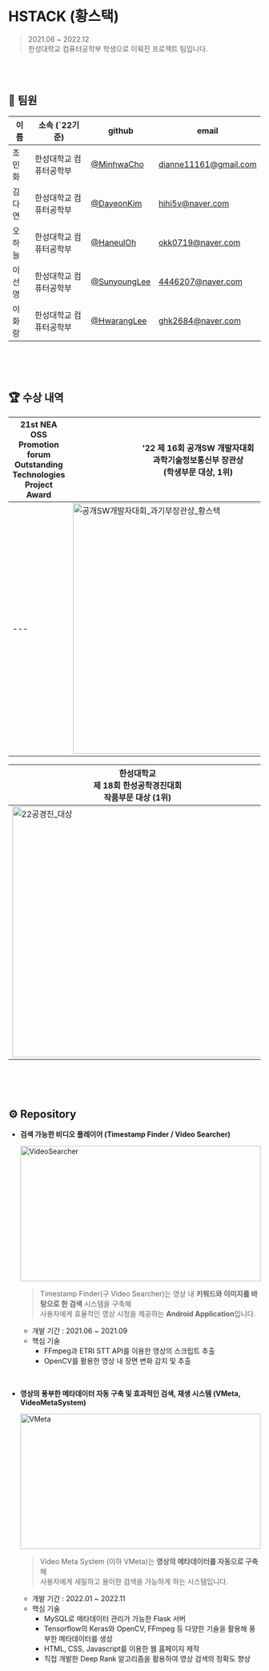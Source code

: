 # HSTACK (황스택)

> 2021.06 ~ 2022.12 <br/>
> 한성대학교 컴퓨터공학부 학생으로 이뤄진 프로젝트 팀입니다.

<br/>
<br/>

## 👩 팀원

| 이름 | 소속 (`22기준) | github | email |
| --- | --- | --- | --- |
| 조민화 | 한성대학교 컴퓨터공학부 |[@MinhwaCho](https://github.com/MinhwaCho) | dianne11161@gmail.com |
| 김다연 | 한성대학교 컴퓨터공학부 | [@DayeonKim](https://github.com/yeondelight) | hihi5v@naver.com |
| 오하늘 | 한성대학교 컴퓨터공학부 | [@HaneulOh](https://github.com/haneul5) | okk0719@naver.com |
| 이선영 | 한성대학교 컴퓨터공학부 | [@SunyoungLee](https://github.com/hs-1891265-sunyounglee) | 4446207@naver.com |
| 이화랑 | 한성대학교 컴퓨터공학부 | [@HwarangLee](https://github.com/Lee-Hwarang) | ghk2684@naver.com |

<br/>
<br/>
<br/>

## 🏆 수상 내역

| 21st NEA OSS Promotion forum <br/> Outstanding Technologies Project Award | '22 제 16회 공개SW 개발자대회 <br/> 과학기술정보통신부 장관상 <br/> (학생부문 대상, 1위) | '22 한성대학교 컴퓨터공학부 <br/> 캡스톤디자인 작품 발표회 <br/>모바일분야 최우수상 (1위) | '22 1학기 한성대학교 <br/> 창의융합성과 경진대회 (C&C Festival) <br/> 금상 (2위)  |
| --- | --- | --- | --- |
| --- | <img src="https://user-images.githubusercontent.com/73868349/205923726-77bf0d71-0c73-42a5-a647-205d4e834b65.jpg" alt="공개SW개발자대회_과기부장관상_황스택" width = "500"/> | <img src="https://user-images.githubusercontent.com/73868349/187857473-778ddd63-96d4-4bc7-98ac-e1ce692a7239.jpg" alt="22캡스톤" width = "500"/> | <img src="https://user-images.githubusercontent.com/73868349/202950859-4cfeaa4d-7d1e-4ed7-ac8f-be85c7b1811b.jpg" alt="22C&C" width = "500"/> |


| 한성대학교 <br/> 제 18회 한성공학경진대회 <br/> 작품부문 대상 (1위) | 한성대학교 <br/> 제 18회 한성공학경진대회 <br/> 특허부문 금상 (1위) | 한성대학교 <br/> 제 17회 한성공학경진대회 <br/> 작품부문 금상 (2위) | 한성대학교 <br/> 제 17회 한성공학경진대회 <br/> 특허부문 동상 (3위) |
| --- | --- | --- | --- |
| <img src="https://user-images.githubusercontent.com/73868349/202950862-78e46386-18f2-45f8-ac3d-c9fcf8935cc4.jpg" alt="22공경진_대상" width = "500"/> | <img src="https://user-images.githubusercontent.com/73868349/202950863-fd5eb36f-9b12-49af-8b01-a4d8c22b0994.jpg" alt="22공경진_금상" width = "500"/> | <img src="https://user-images.githubusercontent.com/73868349/187857608-bcec835a-76bb-4b24-ac3f-94292126b639.jpg" alt="21공경진_금상" width = "500"/> | <img src="https://user-images.githubusercontent.com/73868349/187857543-cfef093d-e940-4810-8463-c7f7a267d05a.jpg" alt="21공경진_동상" width = "500"/> |

<br/>
<br/>
<br/>


## ⚙ Repository

- **검색 가능한 비디오 플레이어 (Timestamp Finder / Video Searcher)**
    
    [<img src="https://user-images.githubusercontent.com/73868349/187857334-510a3c9f-5667-46f8-bbd3-a80be5d59d63.jpg" alt="VideoSearcher"
 width = "480" height="270" />](https://github.com/HSTACK-2022/VideoSearcher)
    
    > Timestamp Finder(구 Video Searcher)는 영상 내 <b>키워드와 이미지를 바탕으로 한 검색</b> 시스템을 구축해<br/>
    > 사용자에게 효율적인 영상 시청을 제공하는 <b>Android Application</b>입니다.

    
    - 개발 기간 : 2021.06 ~ 2021.09
    - 핵심 기술
        - FFmpeg과 ETRI STT API를 이용한 영상의 스크립트 추출
        - OpenCV를 활용한 영상 내 장면 변화 감지 및 추출
        
<br/>

- **영상의 풍부한 메타데이터 자동 구축 및 효과적인 검색, 재생 시스템 (VMeta, VideoMetaSystem)**
    
    [<img src="https://user-images.githubusercontent.com/73868349/171586152-85d907ca-51e4-4186-998c-c3c808e651e2.jpg" alt="VMeta"
 width = "480" height="270" />](https://github.com/HSTACK-2022/VideoMetaSystem)
    
    > Video Meta System (이하 VMeta)는 <b>영상의 메타데이터를 자동으로 구축</b>해<br/>
    > 사용자에게 세밀하고 용이한 검색을 가능하게 하는 시스템입니다.
    
    
    - 개발 기간 : 2022.01 ~ 2022.11
    - 핵심 기술
        - MySQL로 메타데이터 관리가 가능한 Flask 서버
        - Tensorflow의 Keras와 OpenCV, FFmpeg 등 다양한 기술을 활용해 풍부한 메타데이터를 생성
        - HTML, CSS, Javascript를 이용한 웹 홈페이지 제작
        - 직접 개발한 Deep Rank 알고리즘을 활용하여 영상 검색의 정확도 향상
